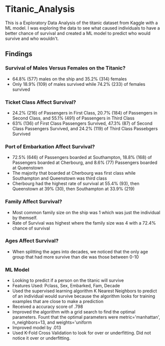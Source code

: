 # Titanic_Analysis
This is a Exploratory Data Analysis of the titanic dataset from Kaggle with a ML model. I was exploring the data to see what caused individuals to have a better chance of survival and created a ML model to predict who would survive and who wouldn't.

## Findings

### Survival of Males Versus Females on the Titanic?
* 64.8% (577) males on the ship and 35.2% (314) females
* Only 18.9% (109) of males survived while 74.2% (233) of females survived

### Ticket Class Affect Survival?
* 24.2% (216) of Passengers in First Class, 20.7% (184) of Passengers in Second Class, and 55.1% (491) of Passengers in Third Class
* 63% (136) of First Class Passengers Survived, 47.3% (87) of Second Class Passengers Survived, and 24.2% (119) of Third Class Passebgers Survived

### Port of Embarkation Affect Survival?
* 72.5% (646) of Passengers boarded at Southampton, 18.8% (168) of Passengers boarded at Cherbourg, and 8.6% (77) Passengers boarded at Queenstown
* The majority that boarded at Cherbourg was first class while Southampton and Queenstown was third class
* Cherbourg had the highest rate of survival at 55.4% (93), then Queenstown at 39% (30), then Southampton at 33.9% (219)

### Family Affect Survival?
* Most common family size on the ship was 1 which was just the individual by themself.
* Rate of Survival was highest where the family size was 4 with a 72.4% chance of survival

### Ages Affect Survival?
* When splitting the ages into decades, we noticed that the only age group that had more survive than die was those between 0-10

### ML Model
* Looking to predict if a person on the titanic will survive
* Features Used: Pclass, Sex, Embarked, Fam, Decade
* Used the supervised learning algorithm K Nearest Neighbors to predict of an individual would survive because the algorithm looks for training examples that are close to make a prediction
* Received a accuracy score of .798
* Improved the algorithm with a grid search to find the optimal parameters. Fount that the optimal parameters were metric='manhattan', n_neighbors=13, and weights='uniform
* Improved model by .013
* Used K-Fold Cross Validation to look for over or underfitting. Did not notice it over or underfitting.
